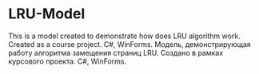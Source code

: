 # LRU-Model
This is a model created to demonstrate how does LRU algorithm work. Created as a course project. C#, WinForms.
Модель, демонстрирующая работу алгоритма замещения страниц LRU. Создано в рамках курсового проекта. C#, WinForms.
